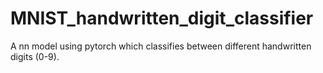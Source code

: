 # MNIST_handwritten_digit_classifier
 A nn model using pytorch which classifies between different handwritten digits (0-9).
